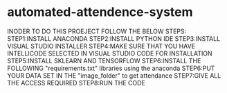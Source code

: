 # automated-attendence-system
INODER TO DO THIS PROEJECT FOLLOW THE BELOW STEPS:
STEP1:INSTALL ANACONDA 
STEP2:INSTALL PYTHON IDE
STEP3:INSTALL VISUAL STUDIO INSTALLER
STEP4:MAKE SURE THAT YOU HAVE INTELLICODE SELECTED IN VISUAL STUDIO CODE FOR INSTALLATION
STEP5:INSTALL SKLEARN AND TENSORFLOW
STEP6:INSTALL THE FOLLOWING "requirements.txt" libraries using the anaconda
STEP6:PUT YOUR DATA SET IN THE "image_folder" to get attendance
STEP7:GIVE ALL THE ACCESS REQUIRED 
STEP8:RUN THE CODE
